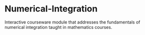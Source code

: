 # Numerical-Integration
Interactive courseware module that addresses the fundamentals of numerical integration taught in mathematics courses.
